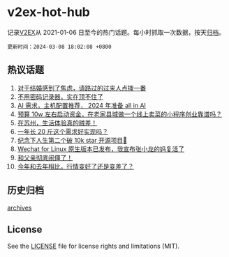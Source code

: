 # v2ex-hot-hub

 记录[V2EX](https://www.v2ex.com/)从 2021-01-06 日至今的热门话题。每小时抓取一次数据，按天[归档](archives)。

`更新时间：2024-03-08 18:02:08 +0800`

## 热议话题

1. [对于结婚感到了焦虑，请路过的过来人点拨一番](https://www.v2ex.com/t/1021799)
1. [不用密码记录器，实在顶不住了](https://www.v2ex.com/t/1021658)
1. [AI 需求，主机配置推荐， 2024 年准备 all in AI](https://www.v2ex.com/t/1021687)
1. [预算 10w 左右启动资金，在老家县城做一个线上卖菜的小程序创业靠谱吗？](https://www.v2ex.com/t/1021759)
1. [在苏州，生活体验真的贼差！](https://www.v2ex.com/t/1021659)
1. [一年长 20 斤这个需求好实现吗？](https://www.v2ex.com/t/1021751)
1. [纪念下人生第二个破 10k star 开源项目🎉](https://www.v2ex.com/t/1021705)
1. [Wechat for Linux 原生版本已发布，我宣布张小龙的妈复活了](https://www.v2ex.com/t/1021682)
1. [和父亲彻底闹僵了！](https://www.v2ex.com/t/1021656)
1. [今年和去年相比，行情变好了还是变差了？](https://www.v2ex.com/t/1021672)

## 历史归档

[archives](archives)

## License

See the [LICENSE](LICENSE) file for license rights and limitations (MIT).
